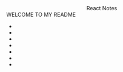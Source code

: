 <div style="text-align:center">React Notes</div>
<div>WELCOME TO MY README</div>
<ul>
<li></li>
<li></li>
<li></li>
<li></li>
<li></li>
<li></li>
<li></li>
</ul>